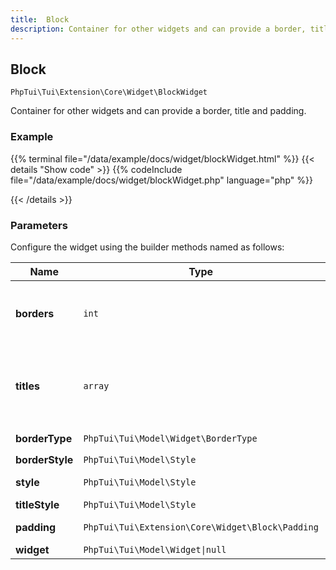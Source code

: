 ```yaml
---
title:  Block 
description: Container for other widgets and can provide a border, title and padding.
---
```

##  Block 

`PhpTui\Tui\Extension\Core\Widget\BlockWidget`

Container for other widgets and can provide a border, title and padding.
### Example

{{% terminal file="/data/example/docs/widget/blockWidget.html" %}}
{{< details "Show code"  >}}
{{% codeInclude file="/data/example/docs/widget/blockWidget.php" language="php" %}}

{{< /details >}}
### Parameters

Configure the widget using the builder methods named as follows:

| Name | Type | Description |
| --- | --- | --- |
| **borders** | `int` | Bit mask which determines the border configuration, e.g. Borders::ALL |
| **titles** | `array` | Titles for the block. You can have multiple titles and each title can be positioned in a different place. |
| **borderType** | `PhpTui\Tui\Model\Widget\BorderType` | Type of border, e.g. `BorderType::Rounded` |
| **borderStyle** | `PhpTui\Tui\Model\Style` | Style of the border. |
| **style** | `PhpTui\Tui\Model\Style` | Style of the block's inner area. |
| **titleStyle** | `PhpTui\Tui\Model\Style` | Style of the titles. |
| **padding** | `PhpTui\Tui\Extension\Core\Widget\Block\Padding` | Padding to apply to the inner widget. |
| **widget** | `PhpTui\Tui\Model\Widget\|null` | The inner widget. |